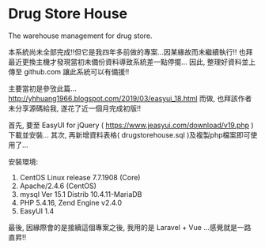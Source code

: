 # Drug Store House
The warehouse management for drug store.

本系統尚未全部完成!!但它是我四年多前做的專案...因某緣故而未繼續執行!!
也拜最近更換主機才發現當初未備份資料導致系統差一點停擺...
因此, 整理好資料並上傳至 github.com 讓此系統可以有備援!!

主要當初是參攷此篇... http://yhhuang1966.blogspot.com/2019/03/easyui_18.html 而做,
也拜該作者未分享源碼給我, 遂花了近一個月完成初版!!

首先, 要至 EasyUI for jQuery ( https://www.jeasyui.com/download/v19.php ) 下載並安裝...
其次, 再新增資料表格( drugstorehouse.sql )及複製php檔案即可使用了...

安裝環境:
1. CentOS Linux release 7.7.1908 (Core)
2. Apache/2.4.6 (CentOS)
3. mysql  Ver 15.1 Distrib 10.4.11-MariaDB
4. PHP 5.4.16, Zend Engine v2.4.0
5. EasyUI 1.4

最後, 因緣際會的是接續這個專案之後, 我用的是 Laravel + Vue ...感覺就是一路直昇!!
